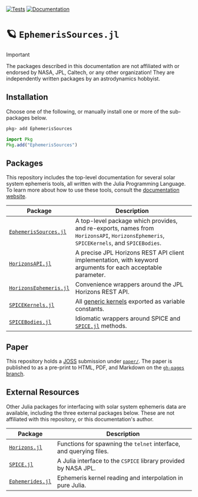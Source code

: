 [![Tests](https://github.com/JuliaAstro/EphemerisSources.jl/actions/workflows/Tests.yml/badge.svg)](https://github.com/JuliaAstro/EphemerisSources.jl/actions/workflows/Tests.yml)
[![Documentation](https://github.com/JuliaAstro/EphemerisSources.jl/actions/workflows/Documentation.yml/badge.svg)](https://juliaastro.org/EphemerisSources.jl/stable)

# 🪐 `EphemerisSources.jl`

> [!IMPORTANT]
>
> The packages described in this documentation are not affiliated with or
> endorsed by NASA, JPL, Caltech, or any other organization! They are
> independently written packages by an astrodynamics hobbyist.

## Installation

Choose one of the following, or manually install one or more of the sub-packages
below.

```julia
pkg> add EphemerisSources
```

```julia
import Pkg
Pkg.add("EphemerisSources")
```

## Packages

This repository includes the top-level documentation for several solar system
ephemeris tools, all written with the Julia Programming Language. To learn
more about how to use these tools, consult the
[documentation website](https://juliaastro.org/EphemerisSources.jl).

| Package                                         | Description                                                                                                                           |
| ----------------------------------------------- | ------------------------------------------------------------------------------------------------------------------------------------- |
| [`EphemerisSources.jl`](lib/EphemerisSources)   | A top-level package which provides, and re-exports, names from `HorizonsAPI`, `HorizonsEphemeris`, `SPICEKernels`, and `SPICEBodies`. |
| [`HorizonsAPI.jl`](lib/HorizonsAPI)             | A precise JPL Horizons REST API client implementation, with keyword arguments for each acceptable parameter.                          |
| [`HorizonsEphemeris.jl`](lib/HorizonsEphemeris) | Convenience wrappers around the JPL Horizons REST API.                                                                                |
| [`SPICEKernels.jl`](lib/SPICEKernels)           | All [generic kernels](https://naif.jpl.nasa.gov/naif/data_generic.html) exported as variable constants.                               |
| [`SPICEBodies.jl`](lib/SPICEBodies)             | Idiomatic wrappers around SPICE and [`SPICE.jl`](https://github.com/JuliaAstro/SPICE.jl) methods.                                     |

## Paper

This repository holds a [JOSS](https://joss.theoj.org) submission under
[`paper/`](paper/paper.md). The paper is published to as a pre-print to
HTML, PDF, and Markdown on the [`gh-pages` branch](https://juliaastro.org/EphemerisSources.jl/paper).

## External Resources

Other Julia packages for interfacing with solar system ephemeris data are
available, including the three external packages below. These are not affiliated
with this repository, or this documentation's author.

| Package                                                                       | Description                                                        |
| ----------------------------------------------------------------------------- | ------------------------------------------------------------------ |
| [`Horizons.jl`](https://github.com/PerezHz/Horizons.jl)                       | Functions for spawning the `telnet` interface, and querying files. |
| [`SPICE.jl`](https://github.com/JuliaAstro/SPICE.jl)                          | A Julia interface to the `CSPICE` library provided by NASA JPL.    |
| [`Ephemerides.jl`](https://github.com/JuliaSpaceMissionDesign/Ephemerides.jl) | Ephemeris kernel reading and interpolation in pure Julia.          |
